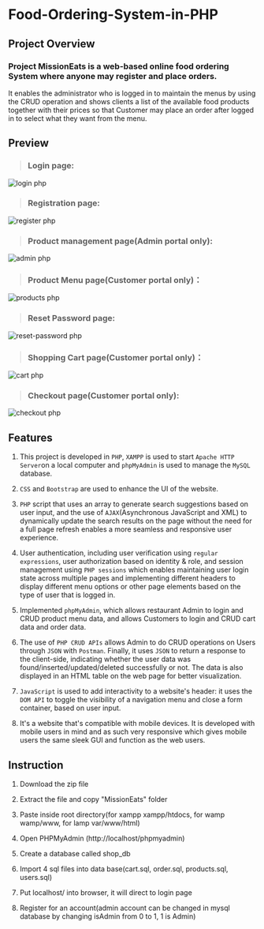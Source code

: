# Food-Ordering-System-in-PHP

## Project Overview  
### Project MissionEats is a web-based online food ordering System where anyone may register and place orders.  
It enables the administrator who is logged in to maintain the menus by using the CRUD operation and shows clients a list of the available food products together with their prices so that Customer may place an order after logged in to select what they want from the menu.  

## Preview
>### Login page:
![login php](https://user-images.githubusercontent.com/118141976/224461265-489aa8c1-9854-449d-bb46-7d161e847c97.png)
>### Registration page:
![register php](https://user-images.githubusercontent.com/118141976/224461273-aa167af4-1b2d-461a-ad10-cd7279ad8e02.png)
>### Product management page(Admin portal only):
![admin php](https://user-images.githubusercontent.com/118141976/224461285-7ec80ad4-2d37-416c-880d-8032dc73a303.png)
>### Product Menu page(Customer portal only)：
![products php](https://user-images.githubusercontent.com/118141976/224461294-2f18bc72-c371-4702-87ff-d2a0a300149c.png)
>### Reset Password page:
![reset-password php](https://user-images.githubusercontent.com/118141976/224461309-41e51279-9b60-4516-a32c-9424fe88172b.png)
>### Shopping Cart page(Customer portal only)：
![cart php](https://user-images.githubusercontent.com/118141976/224461299-25e291b6-80f6-4292-95e1-116459f8b025.png)
>### Checkout page(Customer portal only):
![checkout php](https://user-images.githubusercontent.com/118141976/224461318-ba540c86-8f8b-4e8b-bfd2-2aea37321594.png)

## Features
1. This project is developed in `PHP`, `XAMPP` is used to start `Apache HTTP Server`on a local computer and `phpMyAdmin` is used to manage the `MySQL` database.  

2. `CSS` and `Bootstrap` are used to enhance the UI of the website.  

3. `PHP` script that uses an array to generate search suggestions based on user input, and the use of `AJAX`(Asynchronous JavaScript and XML) to dynamically update the search results on the page without the need for a full page refresh enables a more seamless and responsive user experience.  

4. User authentication, including user verification using `regular expressions`, user authorization based on identity & role, and session management using `PHP sessions` which enables maintaining user login state across multiple pages and implementing different headers to display different menu options or other page elements based on the type of user that is logged in.

5. Implemented `phpMyAdmin`, which allows restaurant Admin to login and CRUD product menu data, and allows Customers to login and CRUD cart data and order data.

6. The use of `PHP CRUD APIs` allows Admin to do CRUD operations on Users through `JSON` with `Postman`. Finally, it uses `JSON` to return a response to the client-side, indicating whether the user data was found/inserted/updated/deleted successfully or not. The data is also displayed in an HTML table on the web page for better visualization.  

7. `JavaScript` is used to add interactivity to a website's header: it uses the `DOM API` to toggle the visibility of a navigation menu and close a form container, based on user input.  

8. It's a website that's compatible with mobile devices. It is developed with mobile users in mind and as such very responsive which gives mobile users the same sleek GUI and function as the web users.  


## Instruction

1. Download the zip file

2. Extract the file and copy "MissionEats" folder

3. Paste inside root directory(for xampp xampp/htdocs, for wamp wamp/www, for lamp var/www/html)

4. Open PHPMyAdmin (http://localhost/phpmyadmin)

5. Create a database called shop_db

6. Import 4 sql files into data base(cart.sql, order.sql, products.sql, users.sql)

7. Put localhost/ into browser, it will direct to login page

8. Register for an account(admin account can be changed in mysql database by changing isAdmin from 0 to 1, 1 is Admin)
